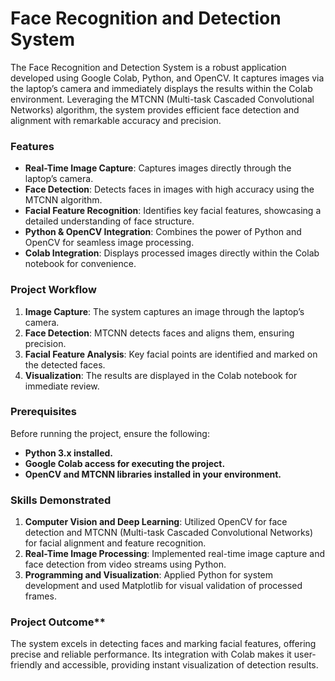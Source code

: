 # Face Recognition and Detection System 

The Face Recognition and Detection System is a robust application developed using Google Colab, Python, and OpenCV. It captures images via the laptop’s camera and immediately displays the results within the Colab environment. Leveraging the MTCNN (Multi-task Cascaded Convolutional Networks) algorithm, the system provides efficient face detection and alignment with remarkable accuracy and precision.  

### **Features**  
- **Real-Time Image Capture**: Captures images directly through the laptop’s camera.  
- **Face Detection**: Detects faces in images with high accuracy using the MTCNN algorithm.  
- **Facial Feature Recognition**: Identifies key facial features, showcasing a detailed understanding of face structure.  
- **Python & OpenCV Integration**: Combines the power of Python and OpenCV for seamless image processing.  
- **Colab Integration**: Displays processed images directly within the Colab notebook for convenience.  

### **Project Workflow**  
1. **Image Capture**: The system captures an image through the laptop’s camera.  
2. **Face Detection**: MTCNN detects faces and aligns them, ensuring precision.  
3. **Facial Feature Analysis**: Key facial points are identified and marked on the detected faces.  
4. **Visualization**: The results are displayed in the Colab notebook for immediate review.  

### **Prerequisites**  
Before running the project, ensure the following:  
- **Python 3.x installed.**  
- **Google Colab access for executing the project.** 
- **OpenCV and MTCNN libraries installed in your environment.**

### **Skills Demonstrated**  
1. **Computer Vision and Deep Learning**: Utilized OpenCV for face detection and MTCNN (Multi-task Cascaded Convolutional Networks) for facial alignment and feature recognition.  
2. **Real-Time Image Processing**: Implemented real-time image capture and face detection from video streams using Python.  
3. **Programming and Visualization**: Applied Python for system development and used Matplotlib for visual validation of processed frames.

### Project Outcome**  
The system excels in detecting faces and marking facial features, offering precise and reliable performance. Its integration with Colab makes it user-friendly and accessible, providing instant visualization of detection results.
